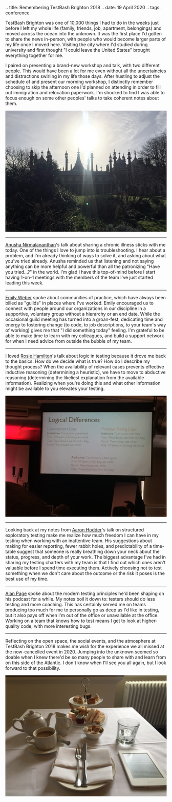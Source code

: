 .. title: Remembering TestBash Brighton 2018
.. date: 19 April 2020
.. tags: conference

TestBash Brighton was one of 10,000 things I had to do in the weeks just before I left my whole life (family, friends, job, apartment, belongings) and moved across the ocean into the unknown. It was the first place I'd gotten to share the news in-person, with people who would become larger parts of my life once I moved here. Visiting the city where I'd studied during university and first thought "I could leave the United States" brought everything together for me. 

I paired on presenting a brand-new workshop and talk, with two different people. This would have been a lot for me even without all the uncertaincies and distractions swirling in my life those days. After hustling to adjust the schedule of and present our morning workshop, I distinctly remember choosing to skip the afternoon one I'd planned on attending in order to fill out immigration and relocation paperwork. I'm shocked to find I was able to focus enough on some other peoples' talks to take coherent notes about them.

![](/images/posts/2020/pavilion.jpg "Royal Pavilion in downtown Brighton")

---

[Anusha Nirmalananthan](https://twitter.com/anusha_n)'s talk about sharing a chronic illness sticks with me today. One of the things I love to jump into is troubleshooting. I hear about a problem, and I'm already thinking of ways to solve it, and asking about what you've tried already. Anusha reminded us that listening and not saying anything can be more helpful and powerful than all the patronizing "Have you tried...?" in the world. I'm glad I have this top-of-mind before I start having 1-on-1 meetings with the members of the team I've just started leading this week.

---

[Emily Weber](https://twitter.com/ewebber) spoke about communities of practice, which have always been billed as "guilds" in places where I've worked. Emily encouraged us to connect with people around our organizations in our discipline in a supportive, voluntary group without a hierarchy or an end date. While the occasional guild meeting has turned into a groan-fest, dedicating time and energy to fostering change (to code, to job descriptions, to your team's way of working) gives me that "I did something today" feeling. I'm grateful to be able to make time to learn with my colleagues, and build a support network for when I need advice from outside the bubble of my team. 

---

I loved [Rosie Hamilton](https://twitter.com/Rosicadia)'s talk about logic in testing because it drove me back to the basics. How do we decide what is true? How do I describe my thought process? When the availability of relevant cases prevents effective inductive reasoning (determining a heuristic), we have to move to abductive reasoning (determining the likeliest explanation from the available information). Realizing when you're doing this and what other information might be available to you elevates your testing.

![](/images/posts/2020/logic.jpg)

---

Looking back at my notes from [Aaron Hodder](https://twitter.com/AWGHodder)'s talk on structured exploratory testing make me realize how much freedom I can have in my testing when working with an inattentive team. His suggestions about making for easier reporting, fewer rabbit holes, and predictability of a time-table suggest that someone is really breathing down your neck about the status, progress, and depth of your work. The biggest advantage I've had in sharing my testing charters with my team is that I find out which ones aren't valuable before I spend time executing them. Actively choosing not to test something when we don't care about the outcome or the risk it poses is the best use of my time.

---

[Alan Page](https://twitter.com/alanpage) spoke about the modern testing principles he'd been shaping on his podcast for a while. My notes boil it down to: testers should do less testing and more coaching. This has certainly served me on teams producing too much for me to personally go as deep as I'd like in testing, but it also pays off when I'm out of the office or unavailable at the office. Working on a team that knows how to test means I get to look at higher-quality code, with more interesting bugs. 

--- 

Reflecting on the open space, the social events, and the atmosphere at TestBash Brighton 2018 makes me wish for the experience we all missed at the now-cancelled event in 2020. Jumping into the unknown seemed so doable when I knew there'd be so many people to share with and learn from on this side of the Atlantic. I don't know when I'll see you all again, but I look forward to that possibility. 

![](/images/posts/2020/stamner.jpg "Can't go to Britain without a proper tea")